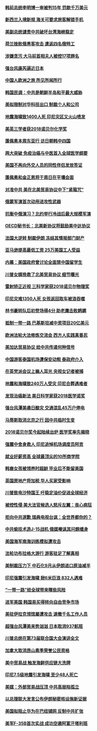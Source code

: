 #### [韩前总统李明博一审被判15年 罚款千万美元](../pages/nsc418/n10762822.md?t=10050932) 

#### [新西兰入境新规 海关可要求旅客解锁手机](../pages/nsc418/n10762852.md?t=10050932) 

#### [美副总统谴责中共破坏台湾海峡稳定](../pages/nsc418/n10761433.md?t=10050932) 

#### [荷兰挫败俄黑客攻击 遣返四名俄特工](../pages/nsc418/n10760997.md?t=10050932) 

#### [涉嫌贪污 大马前首相夫人被控17项罪名](../pages/nsc418/n10760600.md?t=10050932) 

#### [强台风康芮逼近日本](../pages/nsc418/n10760088.md?t=10050932) 

#### [中国人欧洲之旅 所见所闻所行](../pages/nsc418/n10754227.md?t=10050932) 

#### [韩国民调：中共是朝鲜半岛和平最大威胁](../pages/nsc418/n10758812.md?t=10050932) 

#### [美拟限制对华科技出口 制裁个人和公司](../pages/nsc418/n10758676.md?t=10050932) 

#### [地震海啸致1400人死 印尼灾区又火山喷发](../pages/nsc418/n10758655.md?t=10050932) 

#### [美英三学者获2018诺贝尔化学奖](../pages/nsc418/n10758250.md?t=10050932) 

#### [蓬佩奥本周东亚行 访日朝韩中四国](../pages/nsc418/n10757819.md?t=10050932) 

#### [两大突破 免疫治癌与中医首入全球医学纲要](../pages/nsc418/n10757153.md?t=10050932) 

#### [美国不再向外交人员的同性伴侣发放签证](../pages/nsc418/n10756972.md?t=10050932) 

#### [蓬佩奥和金正恩将于周日在平壤会面](../pages/nsc418/n10756821.md?t=10050932) 

#### [对准中共 美在北美贸易协议中下“紧箍咒”](../pages/nsc418/n10756876.md?t=10050932) 

#### [俄蒙军演首次动用进攻性武器](../pages/nsc418/n10756836.md?t=10050932) 

#### [抗衡中俄演习？北约举行冷战后最大规模军演](../pages/nsc418/n10756682.md?t=10050932) 

#### [OECD秘书长：北美新协议将鼓励美中达协议](../pages/nsc418/n10756498.md?t=10050932) 

#### [法国大逆转 制裁伊朗 冻结其情报部门财产](../pages/nsc418/n10756287.md?t=10050932) 

#### [亚马逊提高最低工资 25万美国工人受益](../pages/nsc418/n10756248.md?t=10050932) 

#### [内幕：美国政府曾讨论全面禁中国留学生](../pages/nsc418/n10756116.md?t=10050932) 

#### [川普女婿挽救了北美贸易协议 细节曝光](../pages/nsc418/n10756114.md?t=10050932) 

#### [雷射矫正近视 三科学家获2018诺贝尔物理奖](../pages/nsc418/n10755796.md?t=10050932) 

#### [印尼灾难1350人死 女孩返回取车被浪吞噬](../pages/nsc418/n10755562.md?t=10050932) 

#### [林书豪转队后初登场得4分 助老鹰击败鹈鹕](../pages/nsc418/n10755398.md?t=10050932) 

#### [抵制一带一路 巴基斯坦减中资项目20亿美元](../pages/nsc418/n10754852.md?t=10050932) 

#### [欧洲法轮大法修炼交流会 西方人实践真善忍](../pages/nsc418/n10753531.md?t=10050932) 

#### [美加达贸易协议 给中共传递何种信号](../pages/nsc418/n10754031.md?t=10050932) 

#### [中国游客泰国机场遭保安动粗 泰政府介入](../pages/nsc418/n10754049.md?t=10050932) 

#### [在英党派会议上搧人耳光 央视女记者被捕](../pages/nsc418/n10753976.md?t=10050932) 

#### [地震和海啸致240万人受灾 印尼合葬遇难者](../pages/nsc418/n10753947.md?t=10050932) 

#### [发现治癌新法 美日科学家获2018医学诺奖](../pages/nsc418/n10753580.md?t=10050932) 

#### [强台风潭美袭日酿灾 交通混乱45万户停电](../pages/nsc418/n10753512.md?t=10050932) 

#### [马蒂斯取消北京之行 因中共临时生变](../pages/nsc418/n10753298.md?t=10050932) 

#### [2018诺贝尔奖今起陆续出炉 医学奖率先揭晓](../pages/nsc418/n10753118.md?t=10050932) 

#### [强震中舍身救人 印尼追悼机场调度员阿贡](../pages/nsc418/n10752506.md?t=10050932) 

#### [就业好薪资高 全球最顶尖的10所商学院](../pages/nsc418/n10752631.md?t=10050932) 

#### [韩裔女孩被领养时超龄 毕业后不能留美国](../pages/nsc418/n10752626.md?t=10050932) 

#### [英国房地产将加税 华人买家受影响](../pages/nsc418/n10751736.md?t=10050932) 

#### [川普致电沙特国王 吁稳定油价促进全球经济](../pages/nsc418/n10751523.md?t=10050932) 

#### [被控性侵 美大法官候选人怒斥左翼：丧心病狂](../pages/nsc418/n10751230.md?t=10050932) 

#### [拒向中共道歉 瑞典电视台讽：全世界都你的？](../pages/nsc418/n10750912.md?t=10050932) 

#### [中共偷技术造J-15战机 俄媒嘲讽其问题缠身](../pages/nsc418/n10747129.md?t=10050932) 

#### [美国海军南海训练模拟遭攻击](../pages/nsc418/n10750478.md?t=10050932) 

#### [法轮功布拉格大游行 游客驻足了解真相](../pages/nsc418/n10749360.md?t=10050932) 

#### [美制裁压力下 中石化9月从伊朗进口原油减半](../pages/nsc418/n10750277.md?t=10050932) 

#### [印尼强震引发海啸 掀6米巨浪 832人遇难](../pages/nsc418/n10750394.md?t=10050932) 

#### [“一带一路”给全球带来哪些风险](../pages/nsc418/n10742788.md?t=10050932) 

#### [进军美国 韩国易买得转向自由竞争市场](../pages/nsc418/n10749943.md?t=10050932) 

#### [美驻伊拉克领馆屡遭攻击 速撤千名工作人员](../pages/nsc418/n10749876.md?t=10050932) 

#### [超强台风潭美来势汹汹 日本取消937航班](../pages/nsc418/n10749367.md?t=10050932) 

#### [川普总统在第73届联合国大会演讲全文](../pages/nsc418/n10749015.md?t=10050932) 

#### [加拿大取消昂山素季荣誉公民资格](../pages/nsc418/n10748982.md?t=10050932) 

#### [美中贸易战 触发海鲜供应链大洗牌](../pages/nsc418/n10749136.md?t=10050932) 

#### [印尼7.5级地震引发海啸 至少48人死亡](../pages/nsc418/n10748646.md?t=10050932) 

#### [美媒：外部贸易战压顶 中共高层陷孤立](../pages/nsc418/n10748592.md?t=10050932) 

#### [以总理联大发言公布伊朗秘密核设施新证据](../pages/nsc418/n10747225.md?t=10050932) 

#### [美国拟阻止华为在巴纽铺网 反制中共扩张](../pages/nsc418/n10747804.md?t=10050932) 

#### [美军F-35B首次实战 成功空袭阿富汗塔利班](../pages/nsc418/n10748064.md?t=10050932) 


